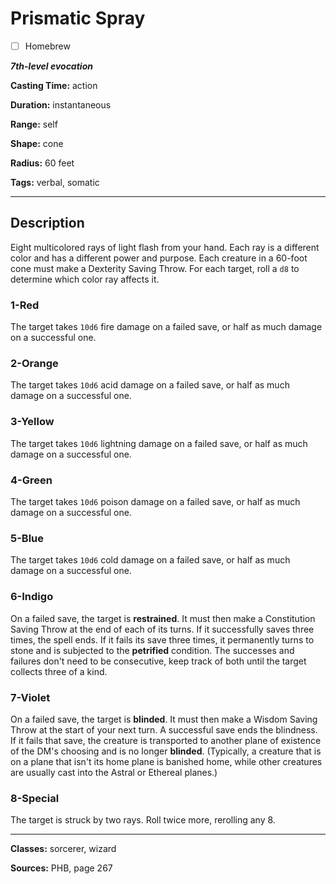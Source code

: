 # Prismatic Spray

- [ ] Homebrew

***7th-level evocation***

**Casting Time:** action

**Duration:** instantaneous

**Range:** self

**Shape:** cone

**Radius:** 60 feet

**Tags:** verbal, somatic

---

## Description
Eight multicolored rays of light flash from your hand.
Each ray is a different color and has a different power and purpose.
Each creature in a 60-foot cone must make a Dexterity Saving Throw.
For each target, roll a `d8` to determine which color ray affects it.

### 1-Red
The target takes `10d6` fire damage on a failed save, or half as much damage on a successful one.

### 2-Orange
The target takes `10d6` acid damage on a failed save, or half as much damage on a successful one.

### 3-Yellow
The target takes `10d6` lightning damage on a failed save, or half as much damage on a successful one.

### 4-Green
The target takes `10d6` poison damage on a failed save, or half as much damage on a successful one.

### 5-Blue
The target takes `10d6` cold damage on a failed save, or half as much damage on a successful one.

### 6-Indigo
On a failed save, the target is **restrained**.
It must then make a Constitution Saving Throw at the end of each of its turns.
If it successfully saves three times, the spell ends.
If it fails its save three times, it permanently turns to stone and is subjected to the **petrified** condition.
The successes and failures don't need to be consecutive, keep track of both until the target collects three of a kind.

### 7-Violet
On a failed save, the target is **blinded**.
It must then make a Wisdom Saving Throw at the start of your next turn.
A successful save ends the blindness.
If it fails that save, the creature is transported to another plane of existence of the DM's choosing and is no longer **blinded**.
(Typically, a creature that is on a plane that isn't its home plane is banished home, while other creatures are usually cast into the Astral or Ethereal planes.)

### 8-Special
The target is struck by two rays.
Roll twice more, rerolling any 8.

---

**Classes:** sorcerer, wizard

**Sources:** PHB, page 267
